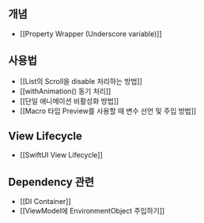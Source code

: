 
## 개념
- [[Property Wrapper (Underscore variable)]]

## 사용법
- [[List의 Scroll을 disable 처리하는 방법]]
- [[withAnimation() 동기 처리]]
- [[단일 애니메이션 비활성화 방법]]
- [[Macro 타입 Preview를 사용할 때 변수 선언 및 주입 방법]]

## View Lifecycle
- [[SwiftUI View Lifecycle]]

## Dependency 관련
- [[DI Container]]
- [[ViewModel에 EnvironmentObject 주입하기]]